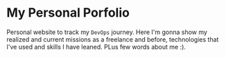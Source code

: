 # My Personal Porfolio

Personal website to track my `DevOps` journey. Here I'm gonna show my realized and current missions as a freelance and before, technologies that I've used and skills I have leaned. PLus few words about me :).

